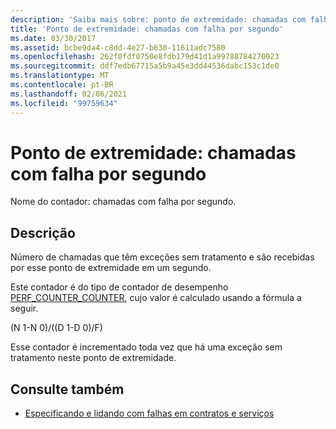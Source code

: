 ```yaml
---
description: 'Saiba mais sobre: ponto de extremidade: chamadas com falha por segundo'
title: 'Ponto de extremidade: chamadas com falha por segundo'
ms.date: 03/30/2017
ms.assetid: bcbe9da4-c8dd-4e27-b630-11611adc7580
ms.openlocfilehash: 262f0fdf0750e8fdb179d41d1a99788784270023
ms.sourcegitcommit: ddf7edb67715a5b9a45e3dd44536dabc153c1de0
ms.translationtype: MT
ms.contentlocale: pt-BR
ms.lasthandoff: 02/06/2021
ms.locfileid: "99759634"
---
```

# <a name="endpoint-calls-failed-per-second"></a>Ponto de extremidade: chamadas com falha por segundo

Nome do contador: chamadas com falha por segundo.  
  
## <a name="description"></a>Descrição  

 Número de chamadas que têm exceções sem tratamento e são recebidas por esse ponto de extremidade em um segundo.  
  
 Este contador é do tipo de contador de desempenho [PERF_COUNTER_COUNTER](/previous-versions/windows/it-pro/windows-server-2003/cc740048(v=ws.10)), cujo valor é calculado usando a fórmula a seguir.  
  
 (N 1-N 0)/((D 1-D 0)/F)  
  
 Esse contador é incrementado toda vez que há uma exceção sem tratamento neste ponto de extremidade.  
  
## <a name="see-also"></a>Consulte também

- [Especificando e lidando com falhas em contratos e serviços](../../specifying-and-handling-faults-in-contracts-and-services.md)
